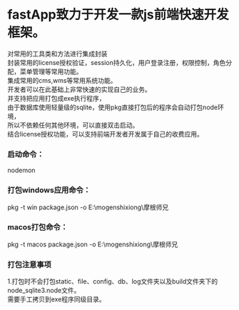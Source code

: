 # fastApp致力于开发一款js前端快速开发框架。

对常用的工具类和方法进行集成封装  
封装常用的license授权验证，session持久化，用户登录注册，权限控制，角色分配，菜单管理等常用功能。  
集成常用的cms,wms等常用系统功能。  
开发者可以在此基础上非常快速的实现自己的业务。  
并支持把应用打包成exe执行程序，  
由于数据库使用轻量级的sqlite，使用pkg直接打包后的程序会自动打包node环境，  
所以不依赖任何其他环境，可以直接双击启动。  
结合license授权功能，可以支持前端开发者开发属于自己的收费应用。  

### 启动命令： 
nodemon
### 打包windows应用命令：
pkg -t win package.json -o E:\mogenshixiong\摩根师兄
### macos打包命令： 
pkg -t macos package.json -o E:\mogenshixiong\摩根师兄

### 打包注意事项
1.打包时不会打包static、file、config、db、log文件夹以及build文件夹下的node_sqlite3.node文件。  
需要手工拷贝到exe程序同级目录。